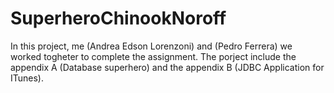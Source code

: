 # SuperheroChinookNoroff
In this project, me (Andrea Edson Lorenzoni) and (Pedro Ferrera) we worked togheter to complete the assignment. The porject include the appendix A (Database superhero) and the appendix B (JDBC Application for ITunes).

